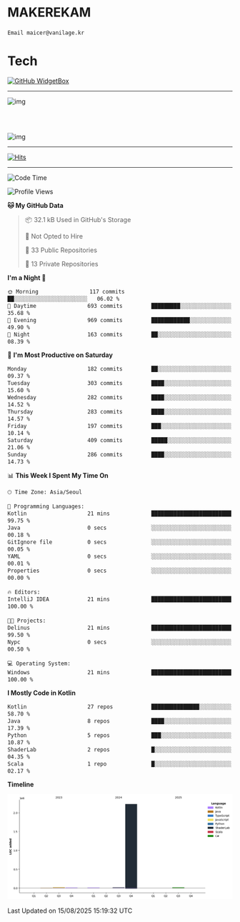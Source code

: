 # MAKEREKAM

`Email maicer@vanilage.kr`

# Tech

[![GitHub WidgetBox](https://github-widgetbox.vercel.app/api/skills?languages=python,js,ts,c,cpp,cs,java,kotlin,bash,md,html,css,xml,yaml,swift,powershell,json,R,SQL,php&tools=git,npm,gradle,nodejs,vercel,nginx&includeNames=true&theme=darkmode)](https://github.com/Jurredr/github-widgetbox)

---

![img](https://github-readme-stats.vercel.app/api/top-langs/?username=MAKEREKAM&layout=compact&theme=gruvbox)

<br>
<br>

![img](https://github-readme-stats.vercel.app/api/?username=MAKEREKAM&layout=compact&theme=gruvbox)

---

[![Hits](https://hits.seeyoufarm.com/api/count/incr/badge.svg?url=https%3A%2F%2Fgithub.com%2FMAKEREKAM&count_bg=%234A49D1&title_bg=%23555555&icon=&icon_color=%23E7E7E7&title=방문&edge_flat=false)](https://hits.seeyoufarm.com)

---

<!--START_SECTION:waka-->
![Code Time](http://img.shields.io/badge/Code%20Time-336%20hrs%2013%20mins-blue)

![Profile Views](http://img.shields.io/badge/Profile%20Views-0-blue)

**🐱 My GitHub Data** 

> 📦 32.1 kB Used in GitHub's Storage 
 > 
> 🚫 Not Opted to Hire
 > 
> 📜 33 Public Repositories 
 > 
> 🔑 13 Private Repositories 
 > 
**I'm a Night 🦉** 

```text
🌞 Morning                117 commits         ██░░░░░░░░░░░░░░░░░░░░░░░   06.02 % 
🌆 Daytime                693 commits         █████████░░░░░░░░░░░░░░░░   35.68 % 
🌃 Evening                969 commits         ████████████░░░░░░░░░░░░░   49.90 % 
🌙 Night                  163 commits         ██░░░░░░░░░░░░░░░░░░░░░░░   08.39 % 
```
📅 **I'm Most Productive on Saturday** 

```text
Monday                   182 commits         ██░░░░░░░░░░░░░░░░░░░░░░░   09.37 % 
Tuesday                  303 commits         ████░░░░░░░░░░░░░░░░░░░░░   15.60 % 
Wednesday                282 commits         ████░░░░░░░░░░░░░░░░░░░░░   14.52 % 
Thursday                 283 commits         ████░░░░░░░░░░░░░░░░░░░░░   14.57 % 
Friday                   197 commits         ███░░░░░░░░░░░░░░░░░░░░░░   10.14 % 
Saturday                 409 commits         █████░░░░░░░░░░░░░░░░░░░░   21.06 % 
Sunday                   286 commits         ████░░░░░░░░░░░░░░░░░░░░░   14.73 % 
```


📊 **This Week I Spent My Time On** 

```text
🕑︎ Time Zone: Asia/Seoul

💬 Programming Languages: 
Kotlin                   21 mins             █████████████████████████   99.75 % 
Java                     0 secs              ░░░░░░░░░░░░░░░░░░░░░░░░░   00.18 % 
GitIgnore file           0 secs              ░░░░░░░░░░░░░░░░░░░░░░░░░   00.05 % 
YAML                     0 secs              ░░░░░░░░░░░░░░░░░░░░░░░░░   00.01 % 
Properties               0 secs              ░░░░░░░░░░░░░░░░░░░░░░░░░   00.00 % 

🔥 Editors: 
IntelliJ IDEA            21 mins             █████████████████████████   100.00 % 

🐱‍💻 Projects: 
Delinus                  21 mins             █████████████████████████   99.50 % 
Nypc                     0 secs              ░░░░░░░░░░░░░░░░░░░░░░░░░   00.50 % 

💻 Operating System: 
Windows                  21 mins             █████████████████████████   100.00 % 
```

**I Mostly Code in Kotlin** 

```text
Kotlin                   27 repos            ███████████████░░░░░░░░░░   58.70 % 
Java                     8 repos             ████░░░░░░░░░░░░░░░░░░░░░   17.39 % 
Python                   5 repos             ███░░░░░░░░░░░░░░░░░░░░░░   10.87 % 
ShaderLab                2 repos             █░░░░░░░░░░░░░░░░░░░░░░░░   04.35 % 
Scala                    1 repo              █░░░░░░░░░░░░░░░░░░░░░░░░   02.17 % 
```



**Timeline**

![Lines of Code chart](https://raw.githubusercontent.com/MAKEREKAM/MAKEREKAM/main/assets/bar_graph.png)


 Last Updated on 15/08/2025 15:19:32 UTC
<!--END_SECTION:waka-->
